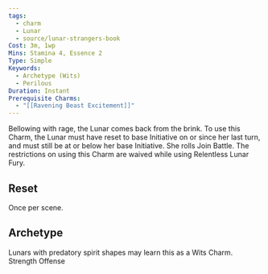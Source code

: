 ```yaml
---
tags:
  - charm
  - Lunar
  - source/lunar-strangers-book
Cost: 3m, 1wp
Mins: Stamina 4, Essence 2
Type: Simple
Keywords:
  - Archetype (Wits)
  - Perilous
Duration: Instant
Prerequisite Charms:
  - "[[Ravening Beast Excitement]]"
---
```

Bellowing with rage, the Lunar comes back from the brink.
To use this Charm, the Lunar must have reset to base Initiative on or since her last turn, and must still be at or below her base Initiative. She rolls Join Battle.
The restrictions on using this Charm are waived while using Relentless Lunar Fury.

## Reset 
Once per scene.

## Archetype 
Lunars with predatory spirit shapes may learn this as a Wits Charm.
Strength Offense